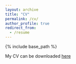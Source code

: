 ```yaml
---
layout: archive
title: "CV"
permalink: /cv/
author_profile: true
redirect_from:
  - /resume
---
```


{% include base_path %}

My CV can be downloaded [here](http://Vivienne16.github.io/personal-website/files/CV_VL.pdf)
